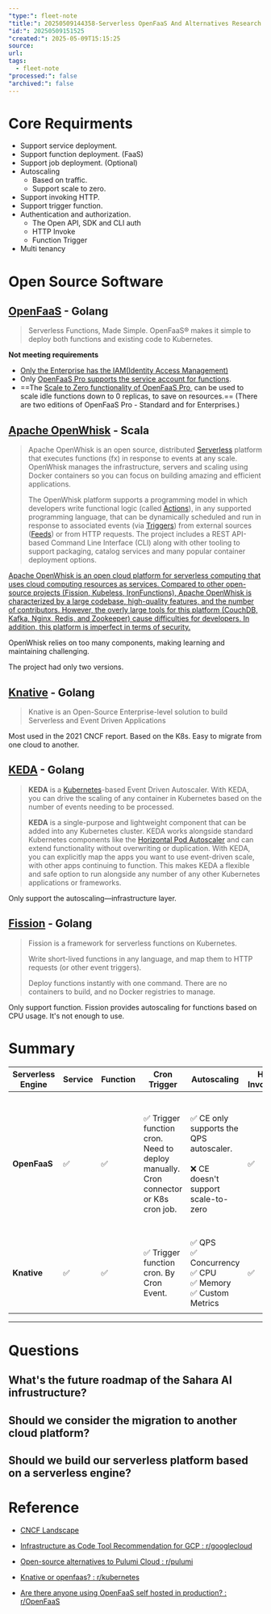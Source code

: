 ```yaml
---
"type:": fleet-note
"title:": 20250509144358-Serverless OpenFaaS And Alternatives Research
"id:": 20250509151525
"created:": 2025-05-09T15:15:25
source: 
url: 
tags:
  - fleet-note
"processed:": false
"archived:": false
---
```

# Core Requirments

* Support service deployment. 
* Support function deployment. (FaaS)
* Support job deployment. (Optional)
* Autoscaling
	* Based on traffic.
	* Support scale to zero.
* Support invoking HTTP.
* Support trigger function.
* Authentication and authorization.
	* The Open API, SDK and CLI auth
	* HTTP Invoke
	* Function Trigger
* Multi tenancy

# Open Source Software

## [OpenFaaS](https://www.openfaas.com/) - Golang

> Serverless Functions, Made Simple. OpenFaaS® makes it simple to deploy both functions and existing code to Kubernetes.

**Not meeting requirements**
* [Only the Enterprise has the IAM(Identity Access Management)](https://docs.openfaas.com/openfaas-pro/iam/overview/)
* Only [OpenFaaS Pro supports the service account for functions](https://docs.openfaas.com/reference/workloads/#custom-service-account).
* ==The [Scale to Zero functionality of OpenFaaS Pro ](https://docs.openfaas.com/openfaas-pro/scale-to-zero) can be used to scale idle functions down to 0 replicas, to save on resources.== (There are two editions of OpenFaaS Pro - Standard and for Enterprises.)
## [Apache OpenWhisk](https://openwhisk.apache.org/) - Scala

> Apache OpenWhisk is an open source, distributed [Serverless](https://en.wikipedia.org/wiki/Serverless_computing) platform that executes functions (fx) in response to events at any scale. OpenWhisk manages the infrastructure, servers and scaling using Docker containers so you can focus on building amazing and efficient applications.
> 
> The OpenWhisk platform supports a programming model in which developers write functional logic (called [Actions](https://github.com/apache/openwhisk/blob/master/docs/actions.md#openwhisk-actions)), in any supported programming language, that can be dynamically scheduled and run in response to associated events (via [Triggers](https://github.com/apache/openwhisk/blob/master/docs/triggers_rules.md#creating-triggers-and-rules)) from external sources ([Feeds](https://github.com/apache/openwhisk/blob/master/docs/feeds.md#implementing-feeds)) or from HTTP requests. The project includes a REST API-based Command Line Interface (CLI) along with other tooling to support packaging, catalog services and many popular container deployment options.

[Apache OpenWhisk is an open cloud platform for serverless computing that uses cloud computing resources as services. Compared to other open-source projects (Fission, Kubeless, IronFunctions), Apache OpenWhisk is characterized by a large codebase, high-quality features, and the number of contributors. However, the overly large tools for this platform (CouchDB, Kafka, Nginx, Redis, and Zookeeper) cause difficulties for developers. In addition, this platform is imperfect in terms of security.](https://www.cncf.io/blog/2020/04/13/serverless-open-source-frameworks-openfaas-knative-more/)

OpenWhisk relies on too many components, making learning and maintaining challenging.

The project had only two versions.

## [Knative](https://knative.dev/docs/) - Golang

> Knative is an Open-Source Enterprise-level solution to build Serverless and Event Driven Applications

Most used in the 2021 CNCF report.
Based on the K8s. Easy to migrate from one cloud to another.

## [KEDA](https://keda.sh/) - Golang

>**KEDA** is a [Kubernetes](https://kubernetes.io/)-based Event Driven Autoscaler. With KEDA, you can drive the scaling of any container in Kubernetes based on the number of events needing to be processed.
>
>**KEDA** is a single-purpose and lightweight component that can be added into any Kubernetes cluster. KEDA works alongside standard Kubernetes components like the [Horizontal Pod Autoscaler](https://kubernetes.io/docs/tasks/run-application/horizontal-pod-autoscale/) and can extend functionality without overwriting or duplication. With KEDA, you can explicitly map the apps you want to use event-driven scale, with other apps continuing to function. This makes KEDA a flexible and safe option to run alongside any number of any other Kubernetes applications or frameworks.

Only support the autoscaling—infrastructure layer.

## [Fission](https://fission.io/) - Golang

>Fission is a framework for serverless functions on Kubernetes.
>
>Write short-lived functions in any language, and map them to HTTP requests (or other event triggers).
>
>Deploy functions instantly with one command. There are no containers to build, and no Docker registries to manage.

Only support function. Fission provides autoscaling for functions based on CPU usage. It's not enough to use.

# Summary


| Serverless Engine | Service | Function | Cron Trigger                                                                         | Autoscaling                                                                      | HTTP Invocation | Function Trigger | Auth                                                                                                  | Multi-tenancy              |
| ----------------- | ------- | -------- | ------------------------------------------------------------------------------------ | -------------------------------------------------------------------------------- | --------------- | ---------------- | ----------------------------------------------------------------------------------------------------- | -------------------------- |
| **OpenFaaS**      | ✅       | ✅        | ✅ Trigger function cron. Need to deploy manually.<br>Cron connector or K8s cron job. | ✅ CE only supports the QPS autoscaler.<br><br>❌ CE doesn't support scale-to-zero | ✅               | ✅                | ❌ REST API or SDK: CE supports only basic auth.<br><br>❌ Only Pro supports the IAM auth for functions | ❌ Only for Enterprise      |
| **Knative**       | ✅       | ✅        | ✅ Trigger function cron. By Cron Event.                                              | ✅ QPS<br>✅ Concurrency<br>✅ CPU<br>✅ Memory<br>✅ Custom Metrics                  | ✅               | ✅                | ❌ Depend ing on gthe ateway or Istio                                                                  | ❌ Depends on K8s or others |
|                   |         |          |                                                                                      |                                                                                  |                 |                  |                                                                                                       |                            |


---
# Questions

## What's the future roadmap of the Sahara AI infrustructure?

## Should we consider the migration to another cloud platform?

## Should we build our serverless platform based on a serverless engine?



# Reference
* [CNCF Landscape](https://landscape.cncf.io/?group=serverless)

* [Infrastructure as Code Tool Recommendation for GCP : r/googlecloud](https://www.reddit.com/r/googlecloud/comments/10soesp/infrastructure_as_code_tool_recommendation_for_gcp/)
* [Open-source alternatives to Pulumi Cloud : r/pulumi](https://www.reddit.com/r/pulumi/comments/1fp6mej/opensource_alternatives_to_pulumi_cloud/?rdt=44972)
* [Knative or openfaas? : r/kubernetes](https://www.reddit.com/r/kubernetes/comments/ar7mqr/knative_or_openfaas/)
* [Are there anyone using OpenFaaS self hosted in production? : r/OpenFaaS](https://www.reddit.com/r/OpenFaaS/comments/nopttb/are_there_anyone_using_openfaas_self_hosted_in/)
